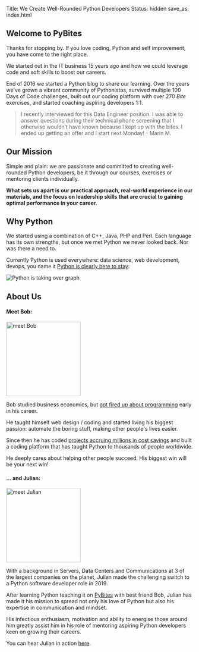 Title: We Create Well-Rounded Python Developers
Status: hidden
save_as: index.html

## Welcome to PyBites

Thanks for stopping by. If you love coding, Python and self improvement, you have come to the right place.

We started out in the IT business 15 years ago and how we could leverage code and soft skills to boost our careers.

End of 2016 we started a Python blog to share our learning. Over the years we've grown a vibrant community of Pythonistas, survived multiple 100 Days of Code challenges, built out our coding platform with over 270 _Bite_ exercises, and started coaching aspiring developers 1:1.

> I recently interviewed for this Data Engineer position. I was able to answer questions during their technical phone screening that I otherwise wouldn’t have known because I kept up with the bites. I ended up getting an offer and I start next Monday! - Marin M.

## Our Mission

Simple and plain: we are passionate and committed to creating well-rounded Python developers, be it through our courses, exercises or mentoring clients individually.

**What sets us apart is our practical approach, real-world experience in our materials, and the focus on leadership skills that are crucial to gaining optimal performance in your career.**

## Why Python

We started using a combination of C++, Java, PHP and Perl. Each language has its own strengths, but once we met Python we never looked back. Nor was there a need to.

Currently Python is used everywhere: data science, web development, devops, you name it <a href="https://stackoverflow.blog/2017/09/06/incredible-growth-python/" target="_blank">Python is clearly here to stay</a>:

<img src="images/python-growth.png" alt="Python is taking over graph" style="max-width: 600px;">

## About Us

#### Meet Bob:

<img src="https://codechalleng.es/static/img/bob.jpeg" alt="meet Bob" style="width:200px;">

Bob studied business economics, but <a href="http://www.blog.pythonlibrary.org/2019/12/02/pydev-of-the-week-bob-belderbos/" target="_blank">got fired up about programming</a> early in his career.

He taught himself web design / coding and started living his biggest passion: automate the boring stuff, making other people's lives easier.

Since then he has coded <a href="https://blogs.oracle.com/jobsatoracle/bob-belderbos-career-success-story:-leveraging-your-brand-and-network-to-achieve-career-aspirations" target="_blank">projects accruing millions in cost savings</a> and built a coding platform that has taught Python to thousands of people worldwide.

He deeply cares about helping other people succeed. His biggest win will be your next win!

#### ... and Julian:

<img src="https://pybit.es/images/julian.jpg" alt="meet Julian" style="width:200px;">

With a background in Servers, Data Centers and Communications at 3 of the largest companies on the planet, Julian made the challenging switch to a Python software developer role in 2019.

After learning Python teaching it on <a href="https://pybit.es" target="_blank">PyBites</a> with best friend Bob, Julian has made it his mission to spread not only his love of Python but also his expertise in communication and mindset.

His infectious enthusiasm, motivation and ability to energise those around him greatly assist him in his role of mentoring aspiring Python developers keen on growing their careers.

You can hear Julian in action <a href="https://testandcode.com/60" target="_blank">here</a>.
